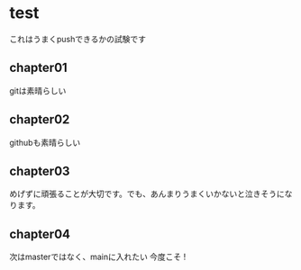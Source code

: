 <!-- readme.md -->

# test 
これはうまくpushできるかの試験です
## chapter01 
gitは素晴らしい
## chapter02 
githubも素晴らしい
## chapter03
めげずに頑張ることが大切です。でも、あんまりうまくいかないと泣きそうになります。
## chapter04
次はmasterではなく、mainに入れたい
今度こそ !